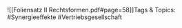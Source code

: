
![[Foliensatz II Rechtsformen.pdf#page=58]]Tags & Topics:
   #Synergieeffekte
   #Vertriebsgesellschaft